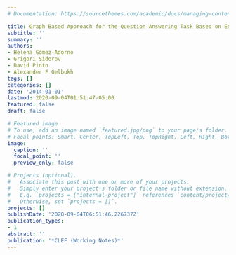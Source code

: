 ```yaml
---
# Documentation: https://sourcethemes.com/academic/docs/managing-content/

title: Graph Based Approach for the Question Answering Task Based on Entrance Exams.
subtitle: ''
summary: ''
authors:
- Helena Gómez-Adorno
- Grigori Sidorov
- David Pinto
- Alexander F Gelbukh
tags: []
categories: []
date: '2014-01-01'
lastmod: 2020-09-04T01:51:47-05:00
featured: false
draft: false

# Featured image
# To use, add an image named `featured.jpg/png` to your page's folder.
# Focal points: Smart, Center, TopLeft, Top, TopRight, Left, Right, BottomLeft, Bottom, BottomRight.
image:
  caption: ''
  focal_point: ''
  preview_only: false

# Projects (optional).
#   Associate this post with one or more of your projects.
#   Simply enter your project's folder or file name without extension.
#   E.g. `projects = ["internal-project"]` references `content/project/deep-learning/index.md`.
#   Otherwise, set `projects = []`.
projects: []
publishDate: '2020-09-04T06:51:46.226737Z'
publication_types:
- 1
abstract: ''
publication: '*CLEF (Working Notes)*'
---
```

